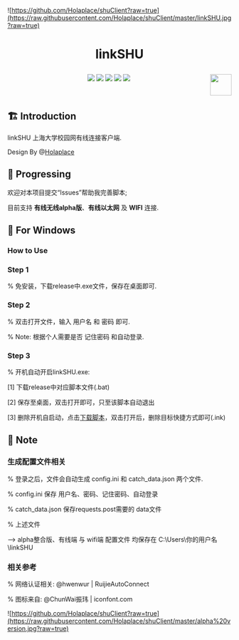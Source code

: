![https://github.com/Holaplace/shuClient?raw=true](https://raw.githubusercontent.com/Holaplace/shuClient/master/linkSHU.jpg?raw=true)

# <p align="center">linkSHU</p>

<p align="center">
      <a href="https://github.com/Holaplace/shuClient"><img src="https://img.shields.io/badge/status-updating-brightgreen.svg"></a>
      <a href="https://github.com/python/cpython"><img src="https://img.shields.io/badge/Python-3.5-FF1493.svg"></a>
      <a href="https://github.com/Holaplace/shuClient"><img src="https://img.shields.io/github/repo-size/Holaplace/shuClient"></a>
      <a href="https://opensource.org/licenses/GPL-3.0/"><img src="https://badges.frapsoft.com/os/gpl/gpl.png?v=103"></a>
      <a href="https://github.com/Holaplace/shuClient/stargazers"><img src="https://img.shields.io/github/stars/Holaplace/shuClient.svg?logo=github"></a>
      <a href="https://www.python.org/"><img src="https://upload.wikimedia.org/wikipedia/commons/c/c3/Python-logo-notext.svg" align="right" height="48" width="48" ></a>
      
</p>
<br />

## :building_construction: Introduction

linkSHU 上海大学校园网有线连接客户端.

Design By @[Holaplace](https://github.com/Holaplace)
<br />

## :rocket: Progressing
欢迎对本项目提交“Issues”帮助我完善脚本;

目前支持 **有线无线alpha版**、**有线以太网** 及 **WIFI** 连接.

## :pencil: For Windows
### How to Use

### Step 1

% 免安装，下载release中.exe文件，保存在桌面即可.

### Step 2

% 双击打开文件，输入 用户名 和 密码 即可.

% Note: 根据个人需要是否 记住密码 和自动登录.

### Step 3

% 开机自动开启linkSHU.exe: 

[1] 下载release中对应脚本文件(.bat)

[2] 保存至桌面，双击打开即可，只至该脚本自动退出

[3] 删除开机自启动，点击[下载脚本](https://github-production-release-asset-2e65be.s3.amazonaws.com/206237670/ea9bbd00-d320-11e9-8aaa-a7560a506c02?X-Amz-Algorithm=AWS4-HMAC-SHA256&X-Amz-Credential=AKIAIWNJYAX4CSVEH53A%2F20190909%2Fus-east-1%2Fs3%2Faws4_request&X-Amz-Date=20190909T085057Z&X-Amz-Expires=300&X-Amz-Signature=31a15b3904e7cf86f7b043e17e44363e38acf4b15e61b28fe6ce2ded18c7c121&X-Amz-SignedHeaders=host&actor_id=45121260&response-content-disposition=attachment%3B%20filename%3DremoveInk.bat&response-content-type=application%2Foctet-stream)，双击打开后，删除目标快捷方式即可(.ink)

## :pushpin: Note

### 生成配置文件相关

% 登录之后，文件会自动生成 config.ini 和 catch_data.json 两个文件.

% config.ini 保存 用户名、密码、记住密码、自动登录

% catch_data.json 保存requests.post需要的 data文件

% 上述文件

--> alpha整合版、有线端 与 wifi端 配置文件 均保存在 C:\Users\你的用户名\linkSHU


### 相关参考

% 网络认证相关: @hwenwur | RuijieAutoConnect

% 图标来自: @ChunWai振玮 | iconfont.com

![https://github.com/Holaplace/shuClient?raw=true](https://raw.githubusercontent.com/Holaplace/shuClient/master/alpha%20version.jpg?raw=true)
